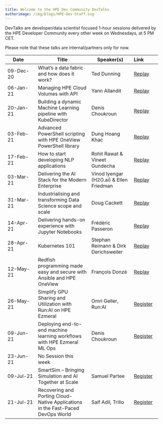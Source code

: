 ```yaml
---
title: Welcome to the HPE Dev Community DevTalks
authorimage: /img/blogs/HPE-Dev-Staff.svg
---
```

DevTalks are developer/data scientist focused 1-hour sessions delivered by the HPE Developer Community
 every other week on Wednesdays, at 5 PM CET. 

Please note that these talks are internal/partners only for now.

| &nbsp;&nbsp;&nbsp;&nbsp;Date&nbsp;&nbsp;&nbsp;&nbsp;&nbsp;&nbsp;&nbsp; | Title                                                                    | Speaker(s)                               | Link&nbsp;&nbsp;&nbsp;&nbsp;&nbsp;&nbsp;&nbsp;&nbsp;&nbsp;                            |
| ---------------------------------------------------------------------- | ------------------------------------------------------------------------ | ---------------------------------------- | ------------------------------------------------------------------------------------- |
| 09-Dec-20                                                              | What’s a data fabric and how does it work?                               | Ted Dunning                              | [Replay](https://vimeo.com/489790992/47e806f228)                                      |
| 06-Jan-21                                                              | Managing HPE Cloud Volumes with API                                      | Yann Allandit                            | [Replay](https://vimeo.com/498286520/1a5f5f742a)                                      |
| 20-Jan-21                                                              | Building a dynamic Machine Learning pipeline with KubeDirector           | Denis Choukroun                          | [Replay](https://vimeo.com/503611948)                                                 |
| 03-Feb-21                                                              | Advanced PowerShell scripting with HPE OneView PowerShell library        | Dung Hoang Khac                          | [Replay](https://vimeo.com/508802530)                                                 |
| 17-Feb-21                                                              | How to start developing NLP applications                                 | Rohit Rawat & Vineet Gundecha            | [Replay](https://vimeo.com/514054456)                                                 |
| 03-Mar-21                                                              | Delivering the AI Stack for the Modern Enterprise                        | Vinod Iyengar (H2O.ai) &  Ellen Friedman | [Replay](https://vimeo.com/520629079/56fecc72f8)                                      |
| 31-Mar-21                                                              | Industrialising and transforming Data Science scope and scale            | Doug Cackett                             | [Replay](https://vimeo.com/532641045/d498467501)                                      |
| 14-Apr-21                                                              | Delivering hands-on experience with Jupyter Notebooks                    | Frédéric Passeron                        | [Replay](https://vimeo.com/538827953/40387677ef)                                      |
| 28-Apr-21                                                              | Kubernetes 101                                                           | Stephan Reimann & Dirk Derichsweiler     | [Replay](https://vimeo.com/545011185/c1743960d0)                                      |
| 12-May-21                                                              | Redfish programming made easy and secure with Ansible and HPE OneView    | François Donzé                           | [Replay](https://vimeo.com/551601359/637575f495)                                      |
| 26-May-21                                                              | Simplify GPU Sharing and Utilization with Run:AI on HPE Ezmeral          | Omri Geller, Run:AI                      | [Register](https://hpe.zoom.us/meeting/register/tJEvduqqqDkuGd2uPAtV0MPcrGZIdy8rTs8f) |
| 09-Jun-21                                                              | Deploying end-to-end machine learning workflows​ with HPE Ezmeral ML Ops | Denis Choukroun                          | [Register](https://hpe.zoom.us/meeting/register/tJMlc-CgrT8pG9BhqTuInUAvxtBWbNUinqEz) |
| 23-Jun-21                                                              | No Session this week                                                     |                                          |                                                                                       |
| 09-Jul-21                                                              |  SmartSim – Bringing Simulation and AI Together at Scale                                                                        | Samuel Partee                          | [Register](https://hpe.zoom.us/meeting/register/tJIvdeCorj4uGtPef8kVTn4QgixQpWdNBk8T) |
| 21-Jul-21                                                              | Recovering and Porting Cloud-Native Applications in the Fast-Paced DevOps World  | Saif Adil, Trilio                        | [Register](https://hpe.zoom.us/meeting/register/tJEkduGvqDouE9VB8te4t7XfCsxpjJ2NAqmp) |